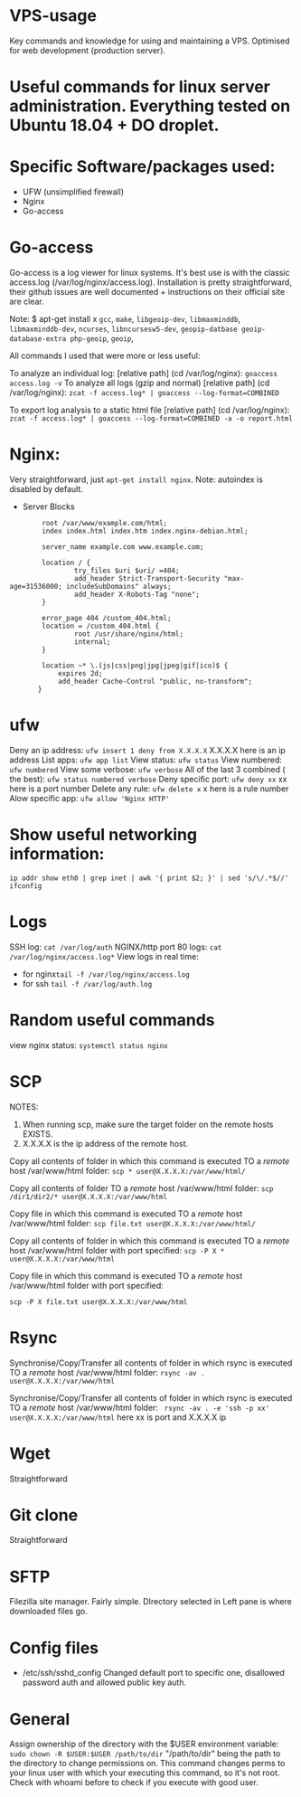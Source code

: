 # VPS-usage
Key commands and knowledge for using and maintaining a VPS. Optimised for web development (production server).

# Useful commands for linux server administration. Everything tested on Ubuntu 18.04 + DO droplet.

# Specific Software/packages used:
- UFW (unsimplified firewall)
- Nginx 
- Go-access

# Go-access
Go-access is a log viewer for linux systems. It's best use is with the classic access.log (/var/log/nginx/access.log). Installation is pretty straightforward, their github issues are well documented + instructions on their official site are clear.

Note: 
$ apt-get install x
```gcc```, ```make```, ```libgeoip-dev```, ```libmaxminddb```, ```libmaxminddb-dev```, ```ncurses```, ```libncursesw5-dev```, ```geopip-datbase geoip-database-extra php-geoip```, ```geoip```, 

All commands I used that were more or less useful:

To analyze an individual log: [relative path] (cd /var/log/nginx): ```goaccess access.log -v```
To analyze all logs (gzip and normal) [relative path] (cd /var/log/nginx):
```zcat -f access.log* | goaccess --log-format=COMBINED```

To export log analysis to a static html file [relative path] (cd /var/log/nginx): 
```zcat -f access.log* | goaccess --log-format=COMBINED -a -o report.html```


# Nginx:
Very straightforward, just ```apt-get install nginx```. Note: autoindex is disabled by default.

- Server Blocks

```server {
        root /var/www/example.com/html;
        index index.html index.htm index.nginx-debian.html;

        server_name example.com www.example.com;

        location / {
                try_files $uri $uri/ =404;
                add_header Strict-Transport-Security "max-age=31536000; includeSubDomains" always;
                add_header X-Robots-Tag "none";
        }

        error_page 404 /custom_404.html;
        location = /custom_404.html {
                root /usr/share/nginx/html;
                internal;
        }

        location ~* \.(js|css|png|jpg|jpeg|gif|ico)$ {
            expires 2d;
            add_header Cache-Control "public, no-transform";
       } 
```
# ufw

Deny an ip address:
```ufw insert 1 deny from X.X.X.X``` X.X.X.X here is an ip address
List apps:
```ufw app list```
View status:
```ufw status```
View numbered: 
```ufw numbered```
View some verbose:
```ufw verbose```
All of the last 3 combined ( the best):
```ufw status numbered verbose```
Deny specific port:
```ufw deny xx``` xx here is a port number 
Delete any rule:
```ufw delete x``` x here is a rule number
Alow specific app:
```ufw allow 'Nginx HTTP'```

# Show useful networking information:
```ip addr show eth0 | grep inet | awk '{ print $2; }' | sed 's/\/.*$//'```
```ifconfig```


# Logs
SSH log:
```cat /var/log/auth```
NGINX/http port 80 logs:
```cat /var/log/nginx/access.log*```
View logs in real time:
- for nginx```tail -f /var/log/nginx/access.log```
- for ssh ```tail -f /var/log/auth.log```
# Random useful commands

view nginx status: ```systemctl status nginx```


# SCP

NOTES: 
1) When running scp, make sure the target folder on the remote hosts EXISTS. 
2) X.X.X.X is the ip address of the remote host.

Copy all contents of folder in which this command is executed TO a *remote* host /var/www/html folder: 
```scp * user@X.X.X.X:/var/www/html/```

Copy all contents of folder TO a *remote* host /var/www/html folder:
```scp /dir1/dir2/* user@X.X.X.X:/var/www/html```

Copy file in which this command is executed TO a *remote* host /var/www/html folder:
```scp file.txt user@X.X.X.X:/var/www/html/```

Copy all contents of folder in which this command is executed TO a *remote* host /var/www/html folder with port specified: 
```scp -P X * user@X.X.X.X:/var/www/html```

Copy file in which this command is executed TO a *remote* host /var/www/html folder with port specified:

```scp -P X file.txt user@X.X.X.X:/var/www/html```

# Rsync

Synchronise/Copy/Transfer all contents of folder in which rsync is executed TO a *remote* host /var/www/html folder:
```rsync -av . user@X.X.X.X:/var/www/html```

Synchronise/Copy/Transfer all contents of folder in which rsync is executed TO a *remote* host /var/www/html folder:
``` rsync -av . -e 'ssh -p xx' user@X.X.X.X:/var/www/html``` here xx is port and X.X.X.X ip
# Wget
Straightforward

# Git clone
Straightforward

# SFTP
Filezilla site manager. Fairly simple. DIrectory selected in Left pane is where downloaded files go. 

# Config files
- /etc/ssh/sshd_config
Changed default port to specific one, disallowed password auth and allowed public key auth. 

# General

Assign ownership of the directory with the $USER environment variable:
```sudo chown -R $USER:$USER /path/to/dir``` "/path/to/dir" being the path to the directory to change permissions on.
This command changes perms to your linux user with which your executing this command, so it's not root.
Check with whoami before to check if you execute with good user.
